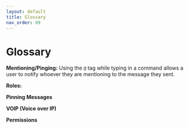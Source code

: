 ```yaml
---
layout: default
title: Glossary
nav_order: 99
---
```


# Glossary

**Mentioning/Pinging:** Using the `@` tag while typing in a command allows a user to notify whoever they are mentioning to the message they sent.

**Roles:**

**Pinning Messages**

**VOIP (Voice over IP)**

**Permissions**